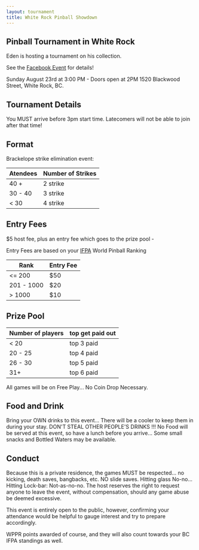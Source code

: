 ```yaml
---
layout: tournament
title: White Rock Pinball Showdown
---
```


## Pinball Tournament in White Rock

Eden is hosting a tournament on his collection. 

See the [Facebook Event](https://www.facebook.com/events/1620312734891807/) for details!

Sunday August 23rd at 3:00 PM - Doors open at 2PM 
1520 Blackwood Street, White Rock, BC.


## Tournament Details

You MUST arrive before 3pm start time.
Latecomers will not be able to join after that time!

## Format

Brackelope strike elimination event:

| Atendees  | Number of Strikes
| ------- | ------- 
| 40 +  | 2 strike
| 30 - 40 | 3 strike
| < 30 | 4 strike

## Entry Fees

$5 host fee, plus an entry fee which goes to the prize pool - 

Entry Fees are based on your [IFPA](http://ifpapinball.com) World Pinball Ranking

| Rank | Entry Fee
| ---- | ----
| <= 200 | $50
| 201 - 1000 | $20
| > 1000 | $10 

## Prize Pool

| Number of players | top get paid out
| ----- | -----
| < 20  |  top 3 paid
| 20 - 25 | top 4 paid
| 26 - 30 | top 5 paid
| 31+ | top 6 paid

All games will be on Free Play... No Coin Drop Necessary.

## Food and Drink 

Bring your OWN drinks to this event... There will be a cooler to keep them in during your stay.
DON'T STEAL OTHER PEOPLE'S DRINKS !!!
No Food will be served at this event, so have a lunch before you arrive... 
Some small snacks and Bottled Waters may be available.

## Conduct 

Because this is a private residence, the games MUST be respected... no kicking, death saves, bangbacks, etc.
NO slide saves. Hitting glass No-no... Hitting Lock-bar: Not-as-no-no.
The host reserves the right to request anyone to leave the event, without compensation, should any game abuse be deemed excessive.

This event is entirely open to the public, however, confirming your attendance would be helpful to gauge interest and try to prepare accordingly.

WPPR points awarded of course, and they will also count towards your BC IFPA standings as well.
